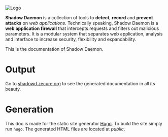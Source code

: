![Logo](http://shadowd.zecure.org/img/logo_small.png)

**Shadow Daemon** is a collection of tools to **detect**, **record** and **prevent** **attacks** on *web applications*.
Technically speaking, Shadow Daemon is a **web application firewall** that intercepts requests and filters out malicious parameters.
It is a modular system that separates web application, analysis and interface to increase security, flexibility and expandability.

This is the documentation of Shadow Daemon.

# Output
Go to [shadowd.zecure.org](https://shadowd.zecure.org/) to see the generated documentation in all its beauty.

# Generation
This doc is made for the static site generator [Hugo](https://gohugo.io/).
To build the site simply run `hugo`. The generated HTML files are located at *public*.
